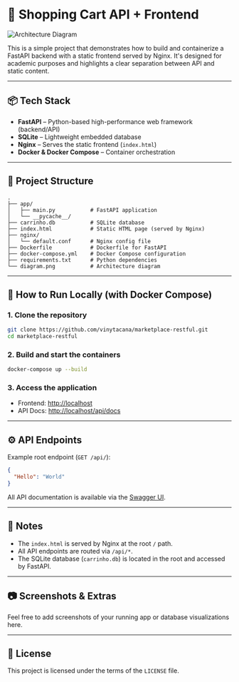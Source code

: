 # 🛒 Shopping Cart API + Frontend

![Architecture Diagram](./diagram.png)

This is a simple project that demonstrates how to build and containerize a FastAPI backend with a static frontend served by Nginx. It's designed for academic purposes and highlights a clear separation between API and static content.

---

## 📦 Tech Stack

- **FastAPI** – Python-based high-performance web framework (backend/API)
- **SQLite** – Lightweight embedded database
- **Nginx** – Serves the static frontend (`index.html`)
- **Docker & Docker Compose** – Container orchestration

---

## 📁 Project Structure

```
.
├── app/
│   ├── main.py           # FastAPI application
│   └── __pycache__/
├── carrinho.db           # SQLite database
├── index.html            # Static HTML page (served by Nginx)
├── nginx/
│   └── default.conf      # Nginx config file
├── Dockerfile            # Dockerfile for FastAPI
├── docker-compose.yml    # Docker Compose configuration
├── requirements.txt      # Python dependencies
└── diagram.png           # Architecture diagram
```

---

## 🚀 How to Run Locally (with Docker Compose)

### 1. Clone the repository

```bash
git clone https://github.com/vinytacana/marketplace-restful.git
cd marketplace-restful
```

### 2. Build and start the containers

```bash
docker-compose up --build
```

### 3. Access the application

- Frontend: [http://localhost](http://localhost)
- API Docs: [http://localhost/api/docs](http://localhost/api/docs)

---

## ⚙️ API Endpoints

Example root endpoint (`GET /api/`):

```json
{
  "Hello": "World"
}
```

All API documentation is available via the [Swagger UI](http://localhost/api/docs).

---

## 📝 Notes

- The `index.html` is served by Nginx at the root `/` path.
- All API endpoints are routed via `/api/*`.
- The SQLite database (`carrinho.db`) is located in the root and accessed by FastAPI.

---

## 📷 Screenshots & Extras

Feel free to add screenshots of your running app or database visualizations here.

---

## 📄 License

This project is licensed under the terms of the `LICENSE` file.
```

